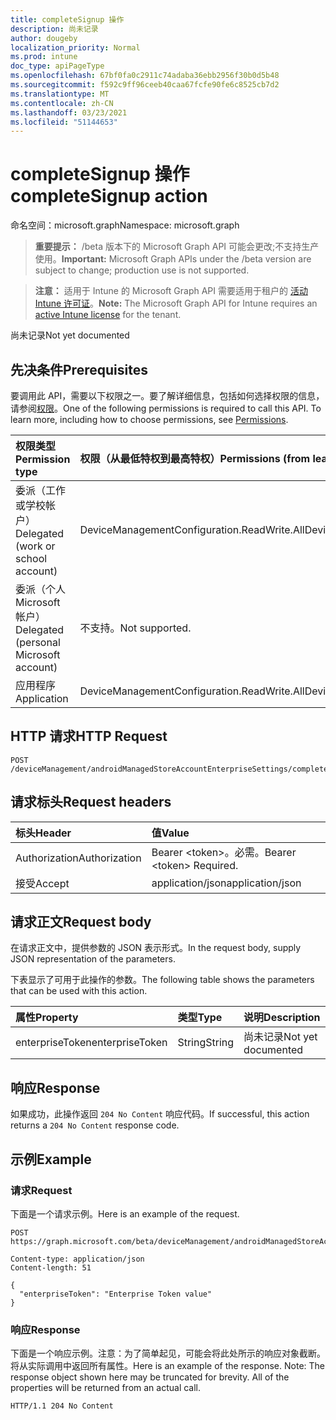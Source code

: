 ```yaml
---
title: completeSignup 操作
description: 尚未记录
author: dougeby
localization_priority: Normal
ms.prod: intune
doc_type: apiPageType
ms.openlocfilehash: 67bf0fa0c2911c74adaba36ebb2956f30b0d5b48
ms.sourcegitcommit: f592c9ff96ceeb40caa67fcfe90fe6c8525cb7d2
ms.translationtype: MT
ms.contentlocale: zh-CN
ms.lasthandoff: 03/23/2021
ms.locfileid: "51144653"
---
```

# <a name="completesignup-action"></a><span data-ttu-id="c27b9-103">completeSignup 操作</span><span class="sxs-lookup"><span data-stu-id="c27b9-103">completeSignup action</span></span>

<span data-ttu-id="c27b9-104">命名空间：microsoft.graph</span><span class="sxs-lookup"><span data-stu-id="c27b9-104">Namespace: microsoft.graph</span></span>

> <span data-ttu-id="c27b9-105">**重要提示：** /beta 版本下的 Microsoft Graph API 可能会更改;不支持生产使用。</span><span class="sxs-lookup"><span data-stu-id="c27b9-105">**Important:** Microsoft Graph APIs under the /beta version are subject to change; production use is not supported.</span></span>

> <span data-ttu-id="c27b9-106">**注意：** 适用于 Intune 的 Microsoft Graph API 需要适用于租户的 [活动 Intune 许可证](https://go.microsoft.com/fwlink/?linkid=839381)。</span><span class="sxs-lookup"><span data-stu-id="c27b9-106">**Note:** The Microsoft Graph API for Intune requires an [active Intune license](https://go.microsoft.com/fwlink/?linkid=839381) for the tenant.</span></span>

<span data-ttu-id="c27b9-107">尚未记录</span><span class="sxs-lookup"><span data-stu-id="c27b9-107">Not yet documented</span></span>

## <a name="prerequisites"></a><span data-ttu-id="c27b9-108">先决条件</span><span class="sxs-lookup"><span data-stu-id="c27b9-108">Prerequisites</span></span>
<span data-ttu-id="c27b9-p101">要调用此 API，需要以下权限之一。要了解详细信息，包括如何选择权限的信息，请参阅[权限](/graph/permissions-reference)。</span><span class="sxs-lookup"><span data-stu-id="c27b9-p101">One of the following permissions is required to call this API. To learn more, including how to choose permissions, see [Permissions](/graph/permissions-reference).</span></span>

|<span data-ttu-id="c27b9-111">权限类型</span><span class="sxs-lookup"><span data-stu-id="c27b9-111">Permission type</span></span>|<span data-ttu-id="c27b9-112">权限（从最低特权到最高特权）</span><span class="sxs-lookup"><span data-stu-id="c27b9-112">Permissions (from least to most privileged)</span></span>|
|:---|:---|
|<span data-ttu-id="c27b9-113">委派（工作或学校帐户）</span><span class="sxs-lookup"><span data-stu-id="c27b9-113">Delegated (work or school account)</span></span>|<span data-ttu-id="c27b9-114">DeviceManagementConfiguration.ReadWrite.All</span><span class="sxs-lookup"><span data-stu-id="c27b9-114">DeviceManagementConfiguration.ReadWrite.All</span></span>|
|<span data-ttu-id="c27b9-115">委派（个人 Microsoft 帐户）</span><span class="sxs-lookup"><span data-stu-id="c27b9-115">Delegated (personal Microsoft account)</span></span>|<span data-ttu-id="c27b9-116">不支持。</span><span class="sxs-lookup"><span data-stu-id="c27b9-116">Not supported.</span></span>|
|<span data-ttu-id="c27b9-117">应用程序</span><span class="sxs-lookup"><span data-stu-id="c27b9-117">Application</span></span>|<span data-ttu-id="c27b9-118">DeviceManagementConfiguration.ReadWrite.All</span><span class="sxs-lookup"><span data-stu-id="c27b9-118">DeviceManagementConfiguration.ReadWrite.All</span></span>|

## <a name="http-request"></a><span data-ttu-id="c27b9-119">HTTP 请求</span><span class="sxs-lookup"><span data-stu-id="c27b9-119">HTTP Request</span></span>
<!-- {
  "blockType": "ignored"
}
-->
``` http
POST /deviceManagement/androidManagedStoreAccountEnterpriseSettings/completeSignup
```

## <a name="request-headers"></a><span data-ttu-id="c27b9-120">请求标头</span><span class="sxs-lookup"><span data-stu-id="c27b9-120">Request headers</span></span>
|<span data-ttu-id="c27b9-121">标头</span><span class="sxs-lookup"><span data-stu-id="c27b9-121">Header</span></span>|<span data-ttu-id="c27b9-122">值</span><span class="sxs-lookup"><span data-stu-id="c27b9-122">Value</span></span>|
|:---|:---|
|<span data-ttu-id="c27b9-123">Authorization</span><span class="sxs-lookup"><span data-stu-id="c27b9-123">Authorization</span></span>|<span data-ttu-id="c27b9-124">Bearer &lt;token&gt;。必需。</span><span class="sxs-lookup"><span data-stu-id="c27b9-124">Bearer &lt;token&gt; Required.</span></span>|
|<span data-ttu-id="c27b9-125">接受</span><span class="sxs-lookup"><span data-stu-id="c27b9-125">Accept</span></span>|<span data-ttu-id="c27b9-126">application/json</span><span class="sxs-lookup"><span data-stu-id="c27b9-126">application/json</span></span>|

## <a name="request-body"></a><span data-ttu-id="c27b9-127">请求正文</span><span class="sxs-lookup"><span data-stu-id="c27b9-127">Request body</span></span>
<span data-ttu-id="c27b9-128">在请求正文中，提供参数的 JSON 表示形式。</span><span class="sxs-lookup"><span data-stu-id="c27b9-128">In the request body, supply JSON representation of the parameters.</span></span>

<span data-ttu-id="c27b9-129">下表显示了可用于此操作的参数。</span><span class="sxs-lookup"><span data-stu-id="c27b9-129">The following table shows the parameters that can be used with this action.</span></span>

|<span data-ttu-id="c27b9-130">属性</span><span class="sxs-lookup"><span data-stu-id="c27b9-130">Property</span></span>|<span data-ttu-id="c27b9-131">类型</span><span class="sxs-lookup"><span data-stu-id="c27b9-131">Type</span></span>|<span data-ttu-id="c27b9-132">说明</span><span class="sxs-lookup"><span data-stu-id="c27b9-132">Description</span></span>|
|:---|:---|:---|
|<span data-ttu-id="c27b9-133">enterpriseToken</span><span class="sxs-lookup"><span data-stu-id="c27b9-133">enterpriseToken</span></span>|<span data-ttu-id="c27b9-134">String</span><span class="sxs-lookup"><span data-stu-id="c27b9-134">String</span></span>|<span data-ttu-id="c27b9-135">尚未记录</span><span class="sxs-lookup"><span data-stu-id="c27b9-135">Not yet documented</span></span>|



## <a name="response"></a><span data-ttu-id="c27b9-136">响应</span><span class="sxs-lookup"><span data-stu-id="c27b9-136">Response</span></span>
<span data-ttu-id="c27b9-137">如果成功，此操作返回 `204 No Content` 响应代码。</span><span class="sxs-lookup"><span data-stu-id="c27b9-137">If successful, this action returns a `204 No Content` response code.</span></span>

## <a name="example"></a><span data-ttu-id="c27b9-138">示例</span><span class="sxs-lookup"><span data-stu-id="c27b9-138">Example</span></span>

### <a name="request"></a><span data-ttu-id="c27b9-139">请求</span><span class="sxs-lookup"><span data-stu-id="c27b9-139">Request</span></span>
<span data-ttu-id="c27b9-140">下面是一个请求示例。</span><span class="sxs-lookup"><span data-stu-id="c27b9-140">Here is an example of the request.</span></span>
``` http
POST https://graph.microsoft.com/beta/deviceManagement/androidManagedStoreAccountEnterpriseSettings/completeSignup

Content-type: application/json
Content-length: 51

{
  "enterpriseToken": "Enterprise Token value"
}
```

### <a name="response"></a><span data-ttu-id="c27b9-141">响应</span><span class="sxs-lookup"><span data-stu-id="c27b9-141">Response</span></span>
<span data-ttu-id="c27b9-p102">下面是一个响应示例。注意：为了简单起见，可能会将此处所示的响应对象截断。将从实际调用中返回所有属性。</span><span class="sxs-lookup"><span data-stu-id="c27b9-p102">Here is an example of the response. Note: The response object shown here may be truncated for brevity. All of the properties will be returned from an actual call.</span></span>
``` http
HTTP/1.1 204 No Content
```




